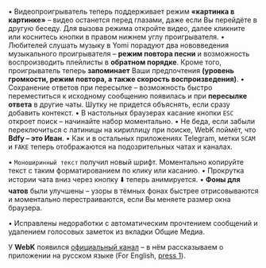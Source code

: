 • Видеопроигрыватель теперь поддерживает режим **«картинка в картинке»** – видео останется перед глазами, даже если Вы перейдёте в другую беседу. Для вызова режима откройте видео, далее кликните или коснитесь кнопки в правом нижнем углу проигрывателя.
• Любителей слушать музыку в Yomi порадуют два нововведения музыкального проигрывателя – **режим повтора песни** и возможность воспроизводить плейлисты в **обратном порядке**. Кроме того, проигрыватель теперь **запоминает** Ваши предпочтения __(уровень громкости, режим повтора, а также скорость воспроизведения)__.
• Сохранение ответов при пересылке – возможность быстро переместиться к исходному сообщению появилась и при **пересылке ответа** в другие чаты. Шутку не придется объяснять, если сразу добавить контекст.
• В настольных браузерах касание кнопки `ESC` откроет поиск – начинайте набор моментально.
• Не беда, если забыли переключиться с латиницы на кириллицу при поиске, WebK поймёт, что __Bdfy – это Иван__.
• Как и в остальных приложениях Telegram, метки `SCAM` и `FAKE` теперь отображаются на подозрительных чатах и каналах.

• `Моноширинный текст` получил новый шрифт. Моментально копируйте текст с таким форматированием по клику или касанию.
• Прокрутка истории чата вниз через кнопку ⬇️ теперь анимируется.
• **Фоны для чатов** были улучшены – узоры в тёмных фонах быстрее отрисовываются и моментально перестраиваются, если Вы меняете размер окна браузера.

• Исправлены недоработки с автоматическим прочтением сообщений и удалением голосовых заметок из вкладки Общие Медиа.

У **WebK** появился [официальный канал](http://t.me/WebK_ru) – в нём рассказываем о приложении на русском языке (For English, [press 1](http://t.me/WebK_en)).
